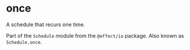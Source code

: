 # once

A schedule that recurs one time.

Part of the `Schedule` module from the `@effect/io` package. Also known as `Schedule.once`.
